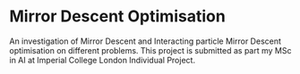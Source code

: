 # Mirror Descent Optimisation

An investigation of Mirror Descent and Interacting particle Mirror Descent optimisation on different problems. This project is submitted as part my MSc in AI at Imperial College London Individual Project. 